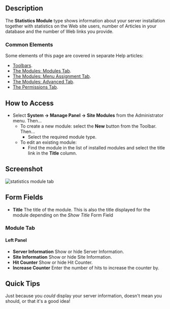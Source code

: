 <!-- Filename: Help4.x:Site_Modules:_Statistics / Display title: Modules: Statistics -->

## Description

The **Statistics Module** type shows information about your server
installation together with statistics on the Web site users, number of
Articles in your database and the number of Web links you provide.

### Common Elements

Some elements of this page are covered in separate Help articles:

* [Toolbars](jdocmanual?article=help/common-elements/toolbars).
* [The Modules: Modules Tab](jdocmanual?article=help/modules/modules-module-tab).
* [The Modules: Menu Assignment Tab](jdocmanual?article=help/modules/modules-menu-assignment-tab).
* [The Modules: Advanced Tab](jdocmanual?article=help/modules/modules-advanced-tab).
* [The Permissions Tab](jdocmanual?article=help/common-elements/edit-permissions).

## How to Access

- Select **System → Manage Panel → Site Modules** from the
  Administrator menu. Then...
  - To create a new module: select the **New** button from the Toolbar.
    Then...
    - Select the required module type.
  - To edit an existing module:
    - Find the module in the list of installed modules and select the
      title link in the **Title** column.

## Screenshot

![statistics module tab](../../../en/images/modules-site/modules-statistics-module-tab.png)

## Form Fields

- **Title** The title of the module. This is also the title displayed
  for the module depending on the *Show Title* Form Field

### Module Tab

#### Left Panel

- **Server Information** Show or hide Server Information.
- **Site Information** Show or hide Site Information.
- **Hit Counter** Show or hide Hit Counter.
- **Increase Counter** Enter the number of hits to increase the counter by.

## Quick Tips

Just because you *could* display your server information, doesn't mean
you should, or that it's a good idea!

